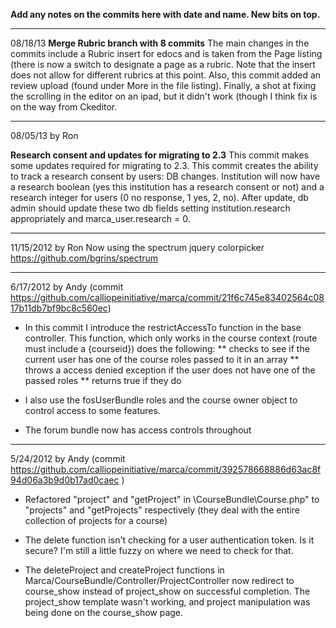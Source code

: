 **Add any notes on the commits here with date and name.  New bits on top.**
***
08/18/13
**Merge Rubric branch with 8 commits**
The main changes in the commits include a Rubric insert for edocs and is taken from the Page listing (there is now a switch to designate a page as a rubric.  Note that the insert does not allow for different rubrics at this point. 
Also, this commit added an review upload (found under More in the file listing).
Finally, a shot at fixing the scrolling in the editor on an ipad, but it didn't work (though I think fix is on the way from Ckeditor.
***
08/05/13 by Ron

**Research consent and updates for migrating to 2.3**
This commit makes some updates required for migrating to 2.3.
This commit creates the ability to track a research consent by users:  DB changes.  Institution will now have a research boolean (yes this institution has a research consent or not) and a research integer for users (0 no response, 1 yes, 2, no).  After update, db admin should update these two db fields setting institution.research appropriately and marca_user.research = 0.


***
11/15/2012 by Ron
Now using the spectrum jquery colorpicker
https://github.com/bgrins/spectrum

***
6/17/2012 by Andy (commit https://github.com/calliopeinitiative/marca/commit/21f6c745e83402564c0817b11db7bf9bc8c560ec)
* In this commit I introduce the restrictAccessTo function in the base controller. This function, which only works in the course context (route must include a {courseid}) does the following: 
** checks to see if the current user has one of the course roles passed to it in an array
** throws a access denied exception if the user does not have one of the passed roles
** returns true if they do

* I also use the fosUserBundle roles and the course owner object to control access to some features. 

* The forum bundle now has access controls throughout


***
5/24/2012 by Andy (commit https://github.com/calliopeinitiative/marca/commit/392578668886d63ac8f94d06a3b9d0b17ad0caec )
* Refactored "project" and "getProject" in \CourseBundle\Course.php" to "projects" and "getProjects" respectively (they deal with the entire collection of projects for a course)

* The delete function isn't checking for a user authentication token. Is it secure? I'm still a little fuzzy on where we need to check for that. 

* The deleteProject and createProject functions in Marca/CourseBundle/Controller/ProjectController now redirect to course_show instead of project_show on successful completion. The project_show template wasn't working, and project manipulation was being done on the course_show page. 